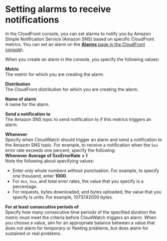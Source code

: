 # Setting alarms to receive notifications<a name="receiving-notifications"></a>

In the CloudFront console, you can set alarms to notify you by Amazon Simple Notification Service \(Amazon SNS\) based on specific CloudFront metrics\. You can set an alarm on the [**Alarms** page in the CloudFront console](https://console.aws.amazon.com/cloudfront/home#alarms:)\.

When you create an alarm in the console, you specify the following values:

**Metric**  
The metric for which you are creating the alarm\.

**Distribution**  
The CloudFront distribution for which you are creating the alarm\.

**Name of alarm**  
A name for the alarm\.

**Send a notification to**  
The Amazon SNS topic to send notification to if this metrics triggers an alarm\.

**Whenever *<metric> <operator> <value>***  
Specify when CloudWatch should trigger an alarm and send a notification to the Amazon SNS topic\. For example, to receive a notification when the `5xx` error rate exceeds one percent, specify the following:  
**Whenever Average of 5xxErrorRate** **> 1**  
Note the following about specifying values:  
+ Enter only whole numbers without punctuation\. For example, to specify one thousand, enter **1000**\.
+ For `4xx`, `5xx`, and total error rates, the value that you specify is a percentage\.
+ For requests, bytes downloaded, and bytes uploaded, the value that you specify is units\. For example, 1073742000 bytes\.

**For at least *<number>* consecutive periods of *<time period>***  
Specify how many consecutive time periods of the specified duration the metric must meet the criteria before CloudWatch triggers an alarm\. When you choose a value, aim for an appropriate balance between a value that does not alarm for temporary or fleeting problems, but does alarm for sustained or real problems\.